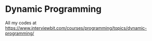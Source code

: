# Dynamic Programming
All my codes at https://www.interviewbit.com/courses/programming/topics/dynamic-programming/
